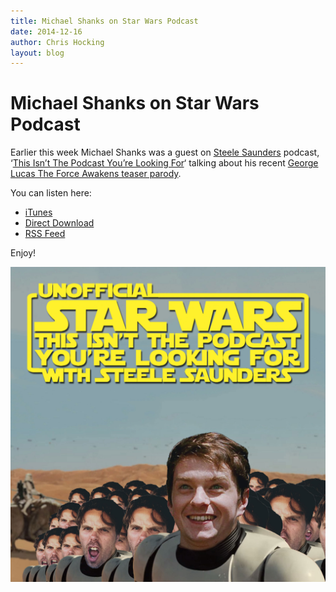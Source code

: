 ```yaml
---
title: Michael Shanks on Star Wars Podcast
date: 2014-12-16
author: Chris Hocking
layout: blog
---
```

# Michael Shanks on Star Wars Podcast

Earlier this week Michael Shanks was a guest on [Steele Saunders](http://www.steelesaunders.com/) podcast, ‘[This Isn’t The Podcast You’re Looking For](http://starwarspodcast.net/ep22/)‘ talking about his recent [George Lucas The Force Awakens teaser parody](./../star-wars-episode-vii-trailer/).

You can listen here:

* [iTunes](https://itunes.apple.com/au/podcast/this-isnt-podcast-youre-looking/id891586820?mt=2)
* [Direct Download](http://traffic.libsyn.com/steelesaunders/Ep_022___Michael_Shanks_-_Creator_of_George_Lucas_The_Force_Awakens_teaser_parody.mp3)
* [RSS Feed](http://www.starwarspodcast.net/podcast.xml)

Enjoy!

![michaelpodcast](/static/blog/12-michaelpodcast.jpg)